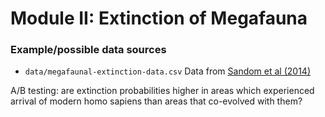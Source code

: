  
 Module II: Extinction of Megafauna
 ===================================


### Example/possible data sources

- `data/megafaunal-extinction-data.csv` Data from [Sandom et al (2014)](http://dx.doi.org/10.1098/rspb.2013.3254)

A/B testing: are extinction probabilities higher in areas which experienced arrival of modern homo sapiens than areas that co-evolved with them? 


